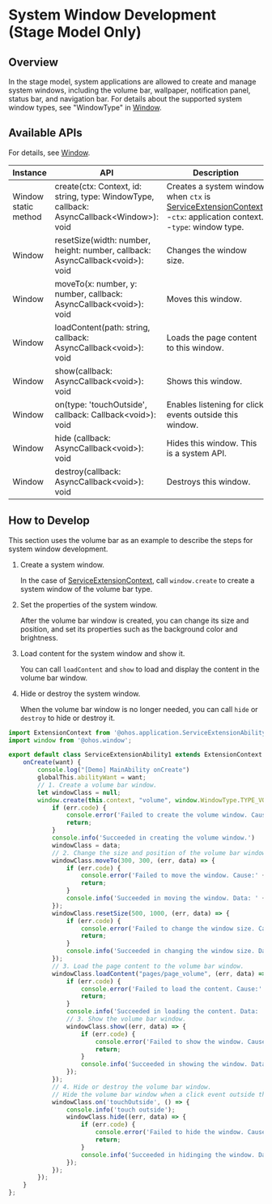 # System Window Development (Stage Model Only)

## Overview

In the stage model, system applications are allowed to create and manage system windows, including the volume bar, wallpaper, notification panel, status bar, and navigation bar. For details about the supported system window types, see "WindowType" in [Window](../reference/apis/js-apis-window.md).


## Available APIs

For details, see [Window](../reference/apis/js-apis-window.md).

| Instance| API| Description|
| -------- | -------- | -------- |
| Window static method| create(ctx: Context, id: string, type: WindowType, callback: AsyncCallback&lt;Window&gt;): void | Creates a system window when `ctx` is [ServiceExtensionContext](../reference/apis/js-apis-service-extension-context.md).<br>-`ctx`: application context. <br>-`type`: window type. |
| Window | resetSize(width: number, height: number, callback: AsyncCallback&lt;void&gt;): void | Changes the window size.|
| Window | moveTo(x: number, y: number, callback: AsyncCallback&lt;void&gt;): void | Moves this window.|
| Window | loadContent(path: string, callback: AsyncCallback&lt;void&gt;): void | Loads the page content to this window.|
| Window | show(callback: AsyncCallback\<void>): void | Shows this window.|
| Window | on(type: 'touchOutside', callback: Callback&lt;void&gt;): void | Enables listening for click events outside this window.|
| Window | hide (callback: AsyncCallback\<void>): void | Hides this window. This is a system API.|
| Window | destroy(callback: AsyncCallback&lt;void&gt;): void | Destroys this window.|


## How to Develop


This section uses the volume bar as an example to describe the steps for system window development.


1. Create a system window.

   In the case of [ServiceExtensionContext](../reference/apis/js-apis-service-extension-context.md), call `window.create` to create a system window of the volume bar type.

2. Set the properties of the system window.

   After the volume bar window is created, you can change its size and position, and set its properties such as the background color and brightness.

3. Load content for the system window and show it.

   You can call `loadContent` and `show` to load and display the content in the volume bar window.

4. Hide or destroy the system window.

   When the volume bar window is no longer needed, you can call `hide` or `destroy` to hide or destroy it.

```ts
import ExtensionContext from '@ohos.application.ServiceExtensionAbility';
import window from '@ohos.window';

export default class ServiceExtensionAbility1 extends ExtensionContext {
    onCreate(want) {
        console.log("[Demo] MainAbility onCreate")
        globalThis.abilityWant = want;
        // 1. Create a volume bar window.
        let windowClass = null;
        window.create(this.context, "volume", window.WindowType.TYPE_VOLUME_OVERLAY, (err, data) => {
            if (err.code) {
                console.error('Failed to create the volume window. Cause:' + JSON.stringify(err));
                return;
            }
            console.info('Succeeded in creating the volume window.')
            windowClass = data;
            // 2. Change the size and position of the volume bar window, or set its properties such as the background color and brightness.
            windowClass.moveTo(300, 300, (err, data) => {
                if (err.code) {
                    console.error('Failed to move the window. Cause:' + JSON.stringify(err));
                    return;
                }
                console.info('Succeeded in moving the window. Data: ' + JSON.stringify(data));
            });
            windowClass.resetSize(500, 1000, (err, data) => {
                if (err.code) {
                    console.error('Failed to change the window size. Cause:' + JSON.stringify(err));
                    return;
                }
                console.info('Succeeded in changing the window size. Data: ' + JSON.stringify(data));
            });
            // 3. Load the page content to the volume bar window.
            windowClass.loadContent("pages/page_volume", (err, data) => {
                if (err.code) {
                    console.error('Failed to load the content. Cause:' + JSON.stringify(err));
                    return;
                }
                console.info('Succeeded in loading the content. Data: ' + JSON.stringify(data));
                // 3. Show the volume bar window.
                windowClass.show((err, data) => {
                    if (err.code) {
                        console.error('Failed to show the window. Cause:' + JSON.stringify(err));
                        return;
                    }
                    console.info('Succeeded in showing the window. Data: ' + JSON.stringify(data));
                });
            });
            // 4. Hide or destroy the volume bar window.
            // Hide the volume bar window when a click event outside the window is detected.
            windowClass.on('touchOutside', () => {
                console.info('touch outside');
                windowClass.hide((err, data) => {
                    if (err.code) {
                        console.error('Failed to hide the window. Cause: ' + JSON.stringify(err));
                        return;
                    }
                    console.info('Succeeded in hidinging the window. Data: ' + JSON.stringify(data));
                });
            });
        });
    }
};
```
